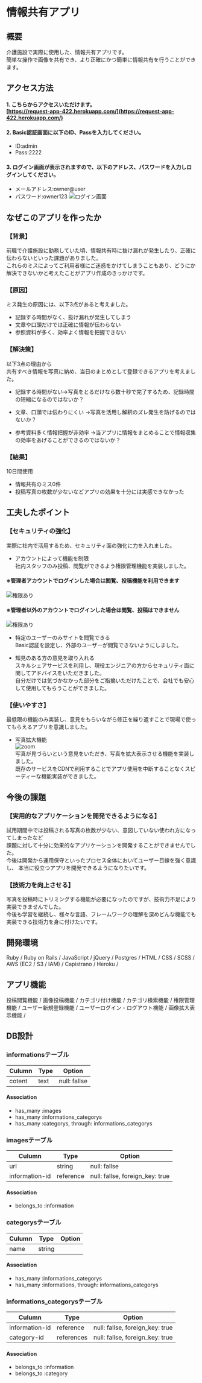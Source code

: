 # 情報共有アプリ

## 概要
介護施設で実際に使用した、情報共有アプリです。<br>
簡単な操作で画像を共有でき、より正確にかつ簡単に情報共有を行うことができます。

## アクセス方法
#### 1. こちらからアクセスいただけます。<br>[https://request-app-422.herokuapp.com/](https://request-app-422.herokuapp.com/)

#### 2. Basic認証画面に以下のID、Passを入力してください。
- ID:admin
- Pass:2222
  
#### 3. ログイン画面が表示されますので、以下のアドレス、パスワードを入力しログインしてください。
- メールアドレス:owner@user
- パスワード:owner123
![ログイン画面](login.png)
## なぜこのアプリを作ったか
### 【背景】
前職で介護施設に勤務していた頃、情報共有時に抜け漏れが発生したり、正確に伝わらないといった課題がありました。<br>
これらのミスによってご利用者様にご迷惑をかけてしまうこともあり、どうにか解決できないかと考えたことがアプリ作成のきっかけです。

### 【原因】
ミス発生の原因には、以下3点があると考えました。
- 記録する時間がなく、抜け漏れが発生してしまう<br>
- 文章や口頭だけでは正確に情報が伝わらない<br>
- 参照資料が多く、効率よく情報を把握できない<br>


### 【解決策】
以下3点の理由から<br>
共有すべき情報を写真に納め、当日のまとめとして登録できるアプリを考えました。

- 記録する時間がない→写真をとるだけなら数十秒で完了するため、記録時間の短縮になるのではないか？

- 文章、口頭では伝わりにくい
→写真を活用し解釈のズレ発生を防げるのではないか？

- 参考資料多く情報把握が非効率
→当アプリに情報をまとめることで情報収集の効率をあげることができるのではないか？

### 【結果】
10日間使用<br>
- 情報共有のミス0件<br>
- 投稿写真の枚数が少ないなどアプリの効果を十分には実感できなかった<br>

## 工夫したポイント
### 【セキュリティの強化】
実際に社内で活用するため、セキュリティ面の強化に力を入れました。<br>
- アカウントによって機能を制限<br>
社内スタッフのみ投稿、閲覧ができるよう権限管理機能を実装しました。<br>
#### ※管理者アカウントでログインした場合は閲覧、投稿機能を利用できます
![権限あり](kengenari.gif)

#### ※管理者以外のアカウントでログインした場合は閲覧、投稿はできません
![権限あり](kengennashi.gif)

- 特定のユーザーのみサイトを閲覧できる<br>
Basic認証を設定し、外部のユーザーが閲覧できないようにしました。

- 知見のある方の意見を取り入れる<br>
スキルシェアサービスを利用し、現役エンジニアの方からセキュリティ面に関してアドバイスをいただきました。<br>
自分だけでは気づかなかった部分をご指摘いただけたことで、会社でも安心して使用してもらうことができました。<br>

### 【使いやすさ】
最低限の機能のみ実装し、意見をもらいながら修正を繰り返すことで現場で使ってもらえるアプリを意識しました。<br>
- 写真拡大機能<br>
![zoom](zoom.gif)<br>
写真が見づらいという意見をいただき、写真を拡大表示させる機能を実装しました。<br>
既存のサービスをCDNで利用することでアプリ使用を中断することなくスピーディーな機能実装ができました。<br>


## 今後の課題

### 【実用的なアプリケーションを開発できるようになる】
試用期間中では投稿される写真の枚数が少ない、意図していない使われ方になってしまったなど<br>
課題に対して十分に効果的なアプリケーションを開発することができませんでした。<br>
今後は開発から運用保守といったプロセス全体においてユーザー目線を強く意識し、
本当に役立つアプリを開発できるようになりたいです。

### 【技術力を向上させる】
写真を投稿時にトリミングする機能が必要になったのですが、技術力不足により実装できませんでした。<br>
今後も学習を継続し、様々な言語、フレームワークの理解を深めどんな機能でも実装できる技術力を身に付けたいです。

## 開発環境
Ruby / Ruby on Rails / JavaScript / jQuery / Postgres /
HTML / CSS / SCSS / AWS (EC2 / S3 / IAM) / Capistrano / Heroku /

## アプリ機能
投稿閲覧機能 / 画像投稿機能 / カテゴリ付け機能 / カテゴリ検索機能 / 権限管理機能 / ユーザー新規登録機能 / ユーザーログイン・ログアウト機能 / 画像拡大表示機能 /


## DB設計
### informationsテーブル

|Culumn|Type|Option|
|------|----|-------|
|cotent|text|null: fallse|

#### Association
- has_many :images
- has_many :informations_categorys
- has_many :categorys, through: informations_categorys


### imagesテーブル

|Culumn|Type|Option|
|------|----|-------|
|url|string|null: fallse|
|information-id|reference|null: fallse, foreign_key: true|

#### Association
- belongs_to :information


### categorysテーブル

|Culumn|Type|Option|
|------|----|-------|
|name|string||

#### Association
- has_many :informations_categorys
- has_many :informations, through: informations_categorys


### informations_categorysテーブル

|Culumn|Type|Option|
|------|----|-------|
|information-id|reference|null: fallse, foreign_key: true|
|category-id|references|null: fallse, foreign_key: true|

#### Association
- belongs_to :information
- belongs_to :category

